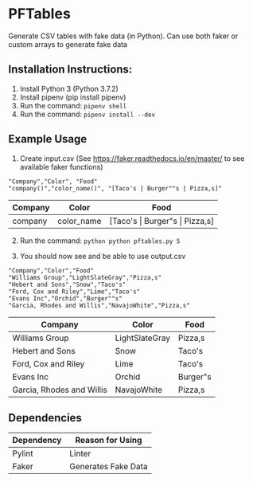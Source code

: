 # PFTables

Generate CSV tables with fake data (in Python). Can use both faker or custom arrays to generate fake data

## Installation Instructions:

1. Install Python 3 (Python 3.7.2)
2. Install pipenv (pip install pipenv)
3. Run the command: `pipenv shell`
4. Run the command: `pipenv install --dev`

## Example Usage

1. Create input.csv (See https://faker.readthedocs.io/en/master/ to see available faker functions)

```
"Company","Color", "Food"
"company()","color_name()", "[Taco's | Burger""s | Pizza,s]"
```

Company | Color | Food
--- |--- | ---
 company | color_name | [Taco's \| Burger"s \| Pizza,s]
 

2. Run the command: `python python pftables.py 5`


3. You should now see and be able to use output.csv

```
"Company","Color","Food"
"Williams Group","LightSlateGray","Pizza,s"
"Hebert and Sons","Snow","Taco's"
"Ford, Cox and Riley","Lime","Taco's"
"Evans Inc","Orchid","Burger""s"
"Garcia, Rhodes and Willis","NavajoWhite","Pizza,s"

```

Company | Color | Food
--- | --- | ---
Williams Group | LightSlateGray | Pizza,s
Hebert and Sons | Snow | Taco's
Ford, Cox and Riley | Lime | Taco's
Evans Inc | Orchid |Burger"s
Garcia, Rhodes and Willis | NavajoWhite | Pizza,s


## Dependencies

Dependency | Reason for Using
--- |---
 Pylint | Linter
 Faker | Generates Fake Data